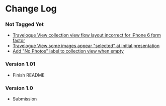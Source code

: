 # Change Log

### Not Tagged Yet
* [Travelogue View collection view flow layout incorrect for iPhone 6 form factor][I3]
* [Travelogue View some images appear "selected" at initial presentation][I4]
* [Add "No Photos" label to collection view when empty][I7]

### Version 1.01
* Finish README

### Version 1.0
* Submission





[I3]:  https://github.com/gaw3/VirtualTourist/issues/3
[I4]:  https://github.com/gaw3/VirtualTourist/issues/4
[I7]:  https://github.com/gaw3/VirtualTourist/issues/7
